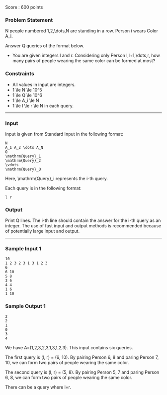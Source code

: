 Score : 600 points

### Problem Statement

N people numbered 1,2,\dots,N are standing in a row. Person i wears Color A\_i.

Answer Q queries of the format below.

* You are given integers l and r. Considering only Person l,l+1,\dots,r, how many pairs of people wearing the same color can be formed at most?

### Constraints

* All values in input are integers.
* 1 \le N \le 10^5
* 1 \le Q \le 10^6
* 1 \le A\_i \le N
* 1 \le l \le r \le N in each query.

---

### Input

Input is given from Standard Input in the following format:

```
N
A_1 A_2 \dots A_N
Q
\mathrm{Query}_1
\mathrm{Query}_2
\vdots
\mathrm{Query}_Q
```

Here, \mathrm{Query}\_i represents the i-th query.

Each query is in the following format:

```
l r
```

### Output

Print Q lines.
The i-th line should contain the answer for the i-th query as an integer.
The use of fast input and output methods is recommended because of potentially large input and output.

---

### Sample Input 1

```
10
1 2 3 2 3 1 3 1 2 3
6
6 10
5 8
3 6
4 4
1 6
1 10
```

### Sample Output 1

```
2
2
1
0
3
4
```

We have A=(1,2,3,2,3,1,3,1,2,3). This input contains six queries.

The first query is (l, r) = (6, 10). By pairing Person 6, 8 and paring Person 7, 10, we can form two pairs of people wearing the same color.

The second query is (l, r) = (5, 8). By pairing Person 5, 7 and paring Person 6, 8, we can form two pairs of people wearing the same color.

There can be a query where l=r.